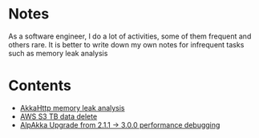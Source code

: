 # Notes

As a software engineer, I do a lot of activities, some of them frequent and others rare. 
It is better to write down my own notes for infrequent tasks such as memory leak analysis

# Contents

- [AkkaHttp memory leak analysis](./akka-http-memory-leak.md)
- [AWS S3 TB data delete](./aws-s3-tb-delete.md)
- [AlpAkka Upgrade from 2.1.1 -> 3.0.0 performance debugging](./alpakka-upgrade-to-3.0.0-from-2.1.1.md)